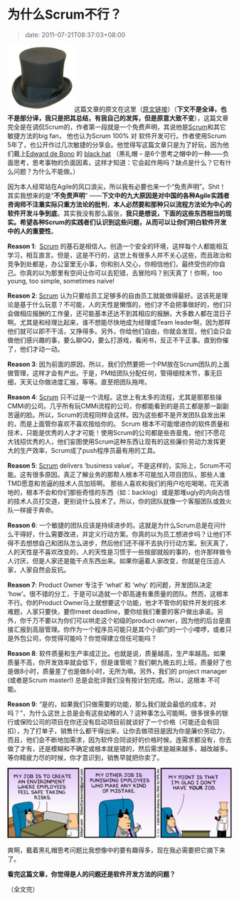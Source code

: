 # 为什么Scrum不行？
>date: 2011-07-21T08:37:03+08:00


![](/assets/images/coolshell.cn/wp-content/uploads/2011/07/hat-150x150.jpeg)这篇文章的原文在这里（[原文链接](http://maurits.wordpress.com/2011/07/13/why-scrum-will-never-work/ "Why Scrum will never work")）（**下文不是全译，也不是部分译，我只是把其总结，有我自己的发挥，但是原意大致不变**），这篇文章完全是在调侃Scrum的，作者第一段就是一个免费声明，其说他是[Scrum](https://en.wikipedia.org/wiki/Scrum_(development))和其它敏捷方法的big fan， 他也认为Scrum 100% 对 软件开发可行。作者使用Scrum 5年了，也公开作过几次敏捷的分享会。他觉得写这篇文章只是为了好玩，因为他们戴上[Edward de Bono](https://en.wikipedia.org/wiki/Edward_de_Bono) 的 [black hat](https://en.wikipedia.org/wiki/Six_Thinking_Hats#Black_hat_.E2.80.93_Being_Cautious) （黑礼帽 – 是6个思考之帽中的一种——负面思考，思考事物的负面因素，这样才知道：它会起作用吗？缺点是什么？它有什么问题？为什么不能做。）


因为本人经常站在Agile的风口浪尖，所以我有必要也来一个“免责声明”。Shit！其实我想来的是“**不免责声明**” ——**下文中的九大原因是对中国的各种Agile实践者咨询师不注重实际只重方法论的批判**，**本人必然要和那种只以流程方法论为中心的软件开发斗争到底**。其实我没有那么嚣张，**我只是想说，下面的这些东西相当的现实。希望各种Scrum的实践者们认识到这些问题，从而可以让你们明白软件开发中的人的重要性**。


**Reason 1**:  [Scrum](https://en.wikipedia.org/wiki/Scrum_(development)) 的基石是相信人。创造一个安全的环境，这样每个人都能相互学习，相互直言。但是，这是不行的，这世上有很多人并不关心这些，而且政治和竞争到处都是，办公室里无小事，你和别人交心，你相信他们，最终受伤的你自己。你真的以为那里有空间让你可以去犯错，去冒险吗？别天真了！你啊，too young, too simple, sometimes naive!


**Reason 2**: [Scrum](https://en.wikipedia.org/wiki/Scrum_(development)) 认为只要给员工足够多的自由员工就能做得最好。这该死是理论是基于什么玩意？不可能，人的天性是懒惰的，他们才不会把事做好的，他们只会做相应报酬的工作量，还可能基本还达不到其相应的报酬，大多数人都在混日子啊。尤其是和经理比起来，谁不想能尽快地成为经理或Team leader啊，因为那样他们就可以即不干活，又挣得多。另外，你给他们自由，你就会发现，他们会只会做他们感兴趣的事，要么聊QQ，要么打游戏，看闲书，反正不干正事。直到你催了，他们才动一动。



**Reason 3**: 因为前面的原因，所以，我们仍然要把一个PM放在Scrum团队的上面做管理，这样才会有产出。于是，PM给团队分配任何，管得细枝末节，事无巨细，天天让你做进度汇报，等等。直至把团队拖垮。


**Reason 4**: [Scrum](https://en.wikipedia.org/wiki/Scrum_(development)) 只不过是一个流程。这世上有太多的流程，尤其是那那些操CMMi的公司。几乎所有玩CMMi流程的公司，你都能看到的是员工都是那一副副苦逼的脸。所以，Scrum的流程同样会这样。因为这些都不是开发团队自发出来的，而是上面管你喜欢不喜欢按给你的。 Scrum 根本不可能增进你的软件质量和技术，只能是优秀的人才才可能！使用Scrum的公司都是些吝啬鬼，他们不愿花大钱招优秀的人，他们妄图使用Scrum这种东西让现有的这些廉价劳动力发挥更大的生产效率，Scrum成了push程序员最有用的工具。


**Reason 5**: [Scrum](https://en.wikipedia.org/wiki/Scrum_(development)) delivers ‘business value’。不是这样的，实际上，Scrum不可能。这有很多原因。真正了解业务的那帮人根本不可能加入项目团队，那些人谁TMD愿意和苦逼的技术人员加班啊。 那些人喜欢和我们的用户吃吃喝喝，花天酒地的，根本不会和你们那些奇怪的东西（如：backlog）或是那堆ugly的内向古怪的技术人员打交道，更别说什么技术了。所以，你的团队就像一个客服团队或救火队一样疲于奔命。


**Reason 6**: 一个敏捷的团队应该是持续进步的。这就是为什么Scrum总是在问什么干得好，什么需要改进，并定义行动方案。你真的以为员工想进步吗？让他们不得不去想想自己和团队怎么进步，然后他们还不得不去执行行动方案。别天真了，人的天性是不喜欢改变的，人的天性是习惯于一些按部就般的事的，也许那样做令人讨厌，但是人家还是能干点东西出来。如果你逼着人家改变，你就是在压迫人家，人家自然会反抗。


**Reason 7**: Product Owner 专注于 ‘what’ 和 ‘why’ 的问题，开发团队决定 ‘how’。很不错的分工，于是可以造就一个即高速有重质量的团队。然而，这根本不行。你的Product Owner马上就想要这个功能，他才不管你的软件开发的技术难题，人家只要快，要你meet deadline，要你给我们重要的客户做出承诺。另外，你千万不要以为你们可以哄走这个初级的product owner，因为他的后台是直接汇报到高层管理。你作为一个程序员可能只是其个小部门的一个小喽啰，或者只是外包公司，你觉得可能吗？你觉得建立信任可能吗？


**Reason 8**: 软件质量和生产率成正比。也就是说，质量越高，生产率越高。如果质量不高，你开发效率就会低下，但是谁管呢？我们朝九晚五的上班，质量好了也是做8小时，质量差了也是做8小时，无所为嘛。另外，我们的 project manager (或者是Scrum master!) 总是会批评我们没有按计划完成。所以，这根本 不可能。


**Reason 9**: “是的，如果我们只做需要的功能，那么我们就会最低的成本，对吗？”，为什么这世上总是会有这些幼稚的人？这种事怎么可能啊。很多很多的银行或保险公司的项目在你还没有启动项目前就谈好了一个价格（可能还会有回扣），为了打单子，销售什么都干得出来，让你去做项目是因为你是廉价劳动力，而且，他们会不断地加需求，因为软件合同谈好的价格时候，连需求都没有，你去做了才有，还是模糊和不确定或根本就是错的，然后需求是越来越多，越改越多。等你精疲力尽的时候，你才意识到，销售早就把你卖了。


![](/assets/images/coolshell.cn/wp-content/uploads/2011/07/dilberttrust.gif)


爽啊，戴着黑礼帽思考问题比我想像中的要有趣得多，现在我必需要把它摘下来了。


**看完这篇文章，你觉得是人的问题还是软件开发方法的问题？**


（全文完）


